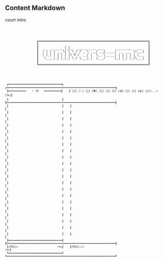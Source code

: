 ## Content Markdown
court intro
<pre>
<code class="saas">
<pre class="h3-umc-titre">    
<code id="env">                 ╔═══════════════════════════════════════════════════════════╗</code>
<code id="env">                 ║               _                                           ║</code>
<code id="env">                 ║   _   _ _ __ (_)_   _____ _ __ ___       _ __ ___   ___   ║</code>
<code id="env">                 ║  | | | | '_ \| \ \ / / _ \ '__/ __|_____| '_ ` _` \| __|  ║</code>
<code id="env">                 ║  | |_| | | | | |\ V /  __/ |  \__ \_____| | | | | | (__   ║</code>
<code id="env">                 ║   \__,_|_| |_|_| \_/ \___|_|  |___/     |_| |_| |_|\___|  ║</code>
<code id="env">                 ║                                                           ║</code>
<code id="env">                 ╚═══════════════════════════════════════════════════════════╝</code>
</code>
<code class="quantumAi">
<pre class="groq-content">
<code class="saas">
 <code class="env">╔══════════════════════════════════╗    ╔═════════════════════════════════════════════════════════════════════</code>╗
 <code class="env">╠═══════════    ✨ Pi   ═══════════╣    ║ [💫] [✨] [🧘] [📚] [🌌] [💬] [∏] [💰] [🌴] [📱] [💻] [📡]<...>[🛰]║</code>
 <code class="env">║                                  ║    ╠═════════════════════════════════════════════════════════════════════╣</code>
 <code class="env">║                                  ║    ║                                                                     ║</code>
 <code class="env">║                                  ║    ║                                                                     ║</code>
 <code class="env">║                                  ║    ║                                                                     ║</code>
 <code class="env">║                                  ║    ║                                                                     ║</code>
 <code class="env">║                                  ║    ║                                                                     ║</code>
 <code class="env">║                                  ║    ║                                                                     ║</code>
 <code class="env">║                                  ║    ║                                                                     ║</code>
 <code class="env">║                                  ║    ║                                                                     ║</code>
 <code class="env">║                                  ║    ║                                                                     ║</code>
 <code class="env">║                                  ║    ║                                                                     ║</code>
 <code class="env">║                                  ║    ║                                                                     ║</code>
 <code class="env">║                                  ║    ║                                                                     ║</code>
 <code class="env">║                                  ║    ║                                                                     ║</code>
 <code class="env">║                                  ║    ║                                                                     ║</code>
 <code class="env">║                                  ║    ║                                                                     ║</code>
 <code class="env">║                                  ║    ║                                                                     ║</code>
 <code class="env">║                                  ║    ║                                                                     ║</code>
 <code class="env">║                                  ║    ║                                                                     ║</code>
 <code class="env">║                                  ║    ║                                                                     ║</code>
 <code class="env">║                                  ║    ║                                                                     ║</code>
 <code class="env">║                                  ║    ║                                                                     ║</code>
 <code class="env">╠══════════════════════════════════╣    ╠═════════════════════════════════════════════════════════════════════╣</code>
 <code class="env">║(PS2)<                         /%>║    ║[PS1]:/<                                                          /%>║</code>
 <code class="env">╚══════════════════════════════════╝    ╚═════════════════════════════════════════════════════════════════════╝</code>
 </code>
 </pre>
 </pre>